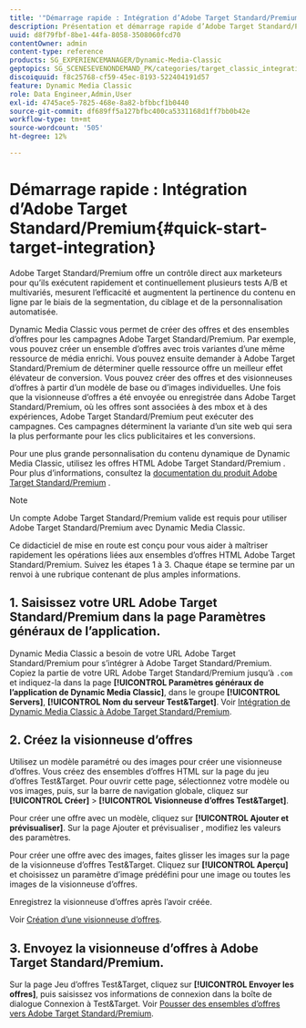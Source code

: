 ```yaml
---
title: '"Démarrage rapide : Intégration d’Adobe Target Standard/Premium"'
description: Présentation et démarrage rapide d’Adobe Target Standard/Premium pour vous aider à maîtriser rapidement les techniques d’intégration d’Adobe Target Standard/Premium.
uuid: d8f79fbf-8be1-44fa-8058-3508060fcd70
contentOwner: admin
content-type: reference
products: SG_EXPERIENCEMANAGER/Dynamic-Media-Classic
geptopics: SG_SCENESEVENONDEMAND_PK/categories/target_classic_integration
discoiquuid: f8c25768-cf59-45ec-8193-522404191d57
feature: Dynamic Media Classic
role: Data Engineer,Admin,User
exl-id: 4745ace5-7825-468e-8a82-bfbbcf1b0440
source-git-commit: df689ff5a127bfbc400ca5331168d1ff7bb0b42e
workflow-type: tm+mt
source-wordcount: '505'
ht-degree: 12%

---
```


# Démarrage rapide : Intégration d’Adobe Target Standard/Premium{#quick-start-target-integration}

Adobe Target Standard/Premium offre un contrôle direct aux marketeurs pour qu’ils exécutent rapidement et continuellement plusieurs tests A/B et multivariés, mesurent l’efficacité et augmentent la pertinence du contenu en ligne par le biais de la segmentation, du ciblage et de la personnalisation automatisée.

Dynamic Media Classic vous permet de créer des offres et des ensembles d’offres pour les campagnes Adobe Target Standard/Premium. Par exemple, vous pouvez créer un ensemble d’offres avec trois variantes d’une même ressource de média enrichi. Vous pouvez ensuite demander à Adobe Target Standard/Premium de déterminer quelle ressource offre un meilleur effet élévateur de conversion. Vous pouvez créer des offres et des visionneuses d’offres à partir d’un modèle de base ou d’images individuelles. Une fois que la visionneuse d’offres a été envoyée ou enregistrée dans Adobe Target Standard/Premium, où les offres sont associées à des mbox et à des expériences, Adobe Target Standard/Premium peut exécuter des campagnes. Ces campagnes déterminent la variante d’un site web qui sera la plus performante pour les clics publicitaires et les conversions.

Pour une plus grande personnalisation du contenu dynamique de Dynamic Media Classic, utilisez les offres HTML Adobe Target Standard/Premium . Pour plus d’informations, consultez la [documentation du produit Adobe Target Standard/Premium](https://experienceleague.adobe.com/docs/target.html) .

>[!NOTE]
>
>Un compte Adobe Target Standard/Premium valide est requis pour utiliser Adobe Target Standard/Premium avec Dynamic Media Classic.

Ce didacticiel de mise en route est conçu pour vous aider à maîtriser rapidement les opérations liées aux ensembles d’offres HTML Adobe Target Standard/Premium. Suivez les étapes 1 à 3. Chaque étape se termine par un renvoi à une rubrique contenant de plus amples informations.

## 1. Saisissez votre URL Adobe Target Standard/Premium dans la page Paramètres généraux de l’application.

Dynamic Media Classic a besoin de votre URL Adobe Target Standard/Premium pour s’intégrer à Adobe Target Standard/Premium. Copiez la partie de votre URL Adobe Target Standard/Premium jusqu’à `.com` et indiquez-la dans la page **[!UICONTROL Paramètres généraux de l’application de Dynamic Media Classic]**, dans le groupe **[!UICONTROL Servers]**, **[!UICONTROL Nom du serveur Test&amp;Target]**. Voir [Intégration de Dynamic Media Classic à Adobe Target Standard/Premium](integrating-dmc-with-target.md#integrating-dmc-with-target).

## 2. Créez la visionneuse d’offres

Utilisez un modèle paramétré ou des images pour créer une visionneuse d’offres. Vous créez des ensembles d’offres HTML sur la page du jeu d’offres Test&amp;Target. Pour ouvrir cette page, sélectionnez votre modèle ou vos images, puis, sur la barre de navigation globale, cliquez sur **[!UICONTROL Créer]** > **[!UICONTROL Visionneuse d’offres Test&amp;Target]**.

Pour créer une offre avec un modèle, cliquez sur **[!UICONTROL Ajouter et prévisualiser]**. Sur la page Ajouter et prévisualiser , modifiez les valeurs des paramètres.

Pour créer une offre avec des images, faites glisser les images sur la page de la visionneuse d’offres Test&amp;Target. Cliquez sur **[!UICONTROL Aperçu]** et choisissez un paramètre d’image prédéfini pour une image ou toutes les images de la visionneuse d’offres.

Enregistrez la visionneuse d’offres après l’avoir créée.

Voir [Création d’une visionneuse d’offres](creating-offer-set.md#creating_an_offer_set).

## 3. Envoyez la visionneuse d’offres à Adobe Target Standard/Premium.

Sur la page Jeu d’offres Test&amp;Target, cliquez sur **[!UICONTROL Envoyer les offres]**, puis saisissez vos informations de connexion dans la boîte de dialogue Connexion à Test&amp;Target. Voir [Pousser des ensembles d’offres vers Adobe Target Standard/Premium](pushing-offer-sets-target.md#pushing_offer_sets_to_target).
